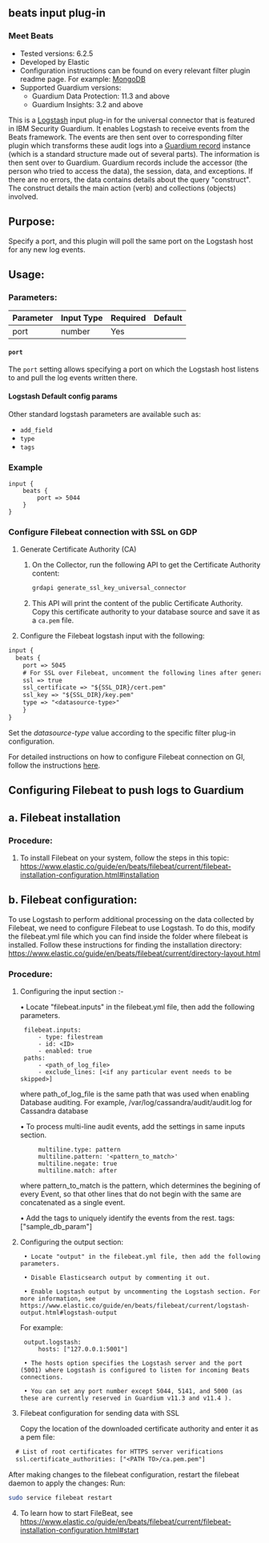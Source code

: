 ## beats input plug-in
### Meet Beats
* Tested versions: 6.2.5
* Developed by Elastic
* Configuration instructions can be found on every relevant filter plugin readme page. For example: [MongoDB](https://github.com/IBM/universal-connectors/blob/main/filter-plugin/logstash-filter-mongodb-guardium#configuring-audit-logs-on-mongodb-and-forwarding-to-guardium-via-filebeat)
* Supported Guardium versions:
  * Guardium Data Protection: 11.3 and above
  * Guardium Insights: 3.2 and above

This is a [Logstash](https://github.com/elastic/logstash) input plug-in for the universal connector that is featured in IBM Security Guardium. It  enables Logstash to receive events from the Beats framework. The events are then sent over to corresponding filter plugin which transforms these audit logs into a [Guardium record](https://github.com/IBM/universal-connectors/blob/main/common/src/main/java/com/ibm/guardium/universalconnector/commons/structures/Record.java)  instance (which is a standard structure made out of several parts). The information is then sent over to Guardium. Guardium records include the accessor (the person who tried to access the data), the session, data, and exceptions. If there are no errors, the data contains details about the query "construct". The construct details the main action (verb) and collections (objects) involved.


## Purpose:

Specify a port, and this plugin will poll the same port on the Logstash host for any new log events.


## Usage:

### Parameters:
	
| Parameter | Input Type | Required | Default |
|-----------|------------|----------|---------|
| port  | number | Yes | |



#### `port`
The `port` setting allows specifying a port on which the Logstash host listens to and pull the log events written there.


#### Logstash Default config params
Other standard logstash parameters are available such as:
* `add_field`
* `type`
* `tags`

### Example

	input {
		beats {
			port => 5044
		}
	}

### Configure Filebeat connection with SSL on GDP
1. Generate Certificate Authority (CA)
	1. On the Collector, run the following API to get the Certificate Authority content:

	    ```bash
        grdapi generate_ssl_key_universal_connector
        ```

	2. This API will print the content of the public Certificate Authority. Copy this certificate authority to your database source and save it as a `ca.pem` file.

2. Configure the Filebeat logstash input with the following:
```txt
input {
  beats { 
	port => 5045 
	# For SSL over Filebeat, uncomment the following lines after generating an SSL key and a certificate authority (CA) using GuardAPI (see documentation), copy the public certificate authority (CA) to your data source and adjust Filebeat configuration:
	ssl => true
	ssl_certificate => "${SSL_DIR}/cert.pem"
	ssl_key => "${SSL_DIR}/key.pem"
	type => "<datasource-type>" 
	}
}
```
Set the *datasource-type* value according to the specific filter plug-in configuration.

For detailed instructions on how to configure Filebeat connection on GI, follow the instructions [here](https://github.com/IBM/universal-connectors/blob/main/docs/Guardium%20Insights/SaaS_1.0/UC_Configuration_GI.md#filebeat-input-plug-in-configuration).

## Configuring Filebeat to push logs to Guardium

## a. Filebeat installation

### Procedure:

1. To install Filebeat on your system, follow the steps in this topic:
    https://www.elastic.co/guide/en/beats/filebeat/current/filebeat-installation-configuration.html#installation

## b. Filebeat configuration:

To use Logstash to perform additional processing on the data collected by Filebeat, we need to configure Filebeat to use Logstash. To do this, modify the filebeat.yml file which you can find inside the folder where filebeat is installed. Follow these instructions for finding the installation directory:
https://www.elastic.co/guide/en/beats/filebeat/current/directory-layout.html

### Procedure:

1. Configuring the input section :-

    • Locate "filebeat.inputs" in the filebeat.yml file, then add the following parameters.

		filebeat.inputs:
			- type: filestream
            - id: <ID>
			- enabled: true
		paths:
			- <path_of_log_file>
			- exclude_lines: [<if any particular event needs to be skipped>]

	where path_of_log_file is the same path that was used when enabling Database auditing. For example, /var/log/cassandra/audit/audit.log for Cassandra database
	
	• To process multi-line audit events, add the settings in same inputs section.
	
			multiline.type: pattern
			multiline.pattern: '<pattern_to_match>'
			multiline.negate: true
			multiline.match: after
	
	where pattern_to_match is the pattern, which determines the begining of every Event, so that other lines that do not begin with the same are concatenated as a single event.
			
	• Add the tags to uniquely identify the events from the rest.
			tags: ["sample_db_param"]
	
2. Configuring the output section:

		• Locate "output" in the filebeat.yml file, then add the following parameters.

		• Disable Elasticsearch output by commenting it out.

		• Enable Logstash output by uncommenting the Logstash section. For more information, see https://www.elastic.co/guide/en/beats/filebeat/current/logstash-output.html#logstash-output

    For example:

		output.logstash:
			hosts: ["127.0.0.1:5001"]
		
		• The hosts option specifies the Logstash server and the port (5001) where Logstash is configured to listen for incoming Beats connections.

		• You can set any port number except 5044, 5141, and 5000 (as these are currently reserved in Guardium v11.3 and v11.4 ).

3. Filebeat configuration for sending data with SSL


   Copy the location of the downloaded certificate authority and enter it as a pem file:
```txt
  # List of root certificates for HTTPS server verifications
  ssl.certificate_authorities: ["<PATH TO>/ca.pem.pem"]
 ```

After making changes to the filebeat configuration, restart the filebeat daemon to apply the changes:
Run:

```bash
sudo service filebeat restart
```

4. To learn how to start FileBeat, see https://www.elastic.co/guide/en/beats/filebeat/current/filebeat-installation-configuration.html#start